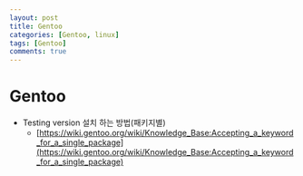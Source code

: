 ```yaml
---
layout: post
title: Gentoo
categories: [Gentoo, linux]
tags: [Gentoo]
comments: true
--- 
```


# Gentoo
  * Testing version 설치 하는 방법(패키지별)
    * [https://wiki.gentoo.org/wiki/Knowledge_Base:Accepting_a_keyword_for_a_single_package](https://wiki.gentoo.org/wiki/Knowledge_Base:Accepting_a_keyword_for_a_single_package)

